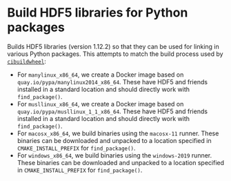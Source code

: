 # Build HDF5 libraries for Python packages

Builds HDF5 libraries (version 1.12.2) so that they can be used for linking in various Python packages.
This attempts to match the build process used by [`cibuildwheel`](https://github.com/pypa/cibuildwheel):

- For `manylinux_x86_64`, we create a Docker image based on `quay.io/pypa/manylinux2014_x86_64`. 
  These have HDF5 and friends installed in a standard location and should directly work with `find_package()`.
- For `musllinux_x86_64`, we create a Docker image based on `quay.io/pypa/musllinux_1_1_x86_64`.
  These have HDF5 and friends installed in a standard location and should directly work with `find_package()`.
- For `macosx_x86_64`, we build binaries using the `macosx-11` runner.
  These binaries can be downloaded and unpacked to a location specified in `CMAKE_INSTALL_PREFIX` for `find_package()`.
- For `windows_x86_64`, we build binaries using the `windows-2019` runner.
  These binaries can be downloaded and unpacked to a location specified in `CMAKE_INSTALL_PREFIX` for `find_package()`.
